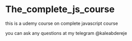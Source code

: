 # The_complete_js_course
this is a udemy course on complete javascript course

you can ask any questions at my telegram @kaleabdereje
